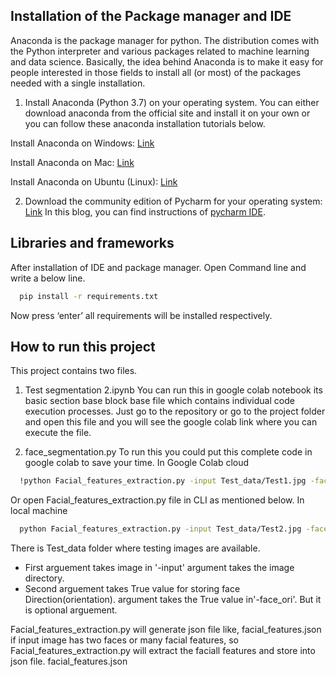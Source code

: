 ## Installation of the Package manager and IDE

Anaconda is the package manager for python. The distribution comes with the Python interpreter and various packages related to machine learning and data science.
Basically, the idea behind Anaconda is to make it easy for people interested in those fields to install all (or most) of the packages needed with a single installation. 

1. Install Anaconda (Python 3.7) on your operating system. You can either download anaconda from the official site and install it on your own or you can follow these anaconda installation tutorials below.

Install Anaconda on Windows: [Link](https://medium.com/@GalarnykMichael/install-python-anaconda-on-windows-2020-f8e188f9a63d)

Install Anaconda on Mac: [Link](https://medium.com/@GalarnykMichael/install-python-on-mac-anaconda-ccd9f2014072)

Install Anaconda on Ubuntu (Linux): [Link](https://medium.com/@GalarnykMichael/install-python-on-ubuntu-anaconda-65623042cb5a)

2.  Download the community edition of Pycharm for your operating system: [Link](https://www.jetbrains.com/pycharm/download/)
In this blog, you can find instructions of [pycharm IDE](https://www.tutorialspoint.com/pycharm/pycharm_installation.htm).



## Libraries and frameworks

After installation of IDE and package manager.
Open Command line and write a below line.

```bash
  pip install -r requirements.txt
```
Now press ‘enter’ all requirements will be installed respectively.


## How to run this project
This project contains two files.
1. Test segmentation 2.ipynb
You can run this in google colab notebook its basic section base block base file which contains individual code execution processes.
Just go to the repository or go to the project folder and open this file and you will see the google colab link where you can execute the file.

2. face_segmentation.py
To run this you could put this complete code in google colab to save your time.
In Google Colab cloud
```bash
  !python Facial_features_extraction.py -input Test_data/Test1.jpg -face_ori True
```
Or open Facial_features_extraction.py  file in CLI as mentioned below.
In local machine
```bash
  python Facial_features_extraction.py -input Test_data/Test2.jpg -face_ori True
```
There is Test_data folder where testing images are available.

- First arguement takes image in '-input' argument takes the image directory.
- Second arguement takes True value for storing face Direction(orientation).
argument takes the True value in'-face_ori'. But it is optional arguement. 

Facial_features_extraction.py will generate json file like, facial_features.json
if input image has two faces or many facial features, so Facial_features_extraction.py will extract the faciall features and store into json file. 
facial_features.json




